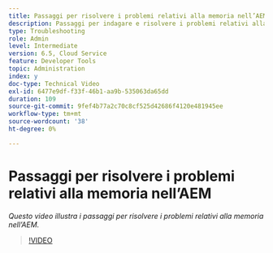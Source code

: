 ```yaml
---
title: Passaggi per risolvere i problemi relativi alla memoria nell’AEM
description: Passaggi per indagare e risolvere i problemi relativi alla memoria
type: Troubleshooting
role: Admin
level: Intermediate
version: 6.5, Cloud Service
feature: Developer Tools
topic: Administration
index: y
doc-type: Technical Video
exl-id: 6477e9df-f33f-46b1-aa9b-535063da65dd
duration: 109
source-git-commit: 9fef4b77a2c70c8cf525d42686f4120e481945ee
workflow-type: tm+mt
source-wordcount: '38'
ht-degree: 0%

---
```


# Passaggi per risolvere i problemi relativi alla memoria nell’AEM

*Questo video illustra i passaggi per risolvere i problemi relativi alla memoria nell’AEM.*

>[!VIDEO](https://video.tv.adobe.com/v/335473?quality=12&learn=on)

